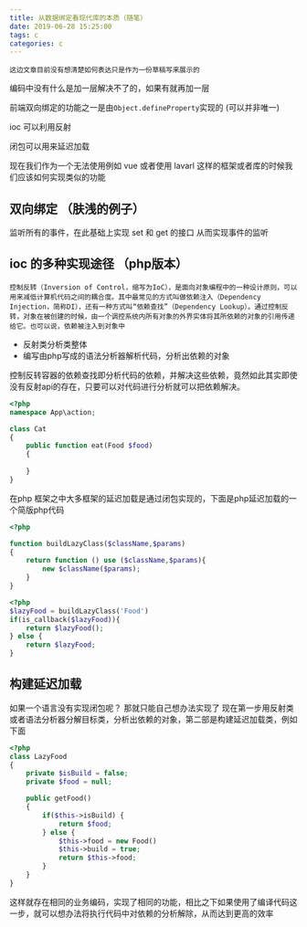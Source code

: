 ```yaml
---
title: 从数据绑定看现代库的本质（随笔）
date: 2019-06-28 15:25:00
tags: c
categories: c
---
```

`这边文章目前没有想清楚如何表达只是作为一份草稿写来展示的`

编码中没有什么是加一层解决不了的，如果有就再加一层
<!--more-->
前端双向绑定的功能之一是由`Object.defineProperty`实现的 (可以并非唯一)

ioc 可以利用反射

闭包可以用来延迟加载

现在我们作为一个无法使用例如 vue 或者使用 lavarl 这样的框架或者库的时候我们应该如何实现类似的功能

## 双向绑定 （肤浅的例子）

监听所有的事件，在此基础上实现 set 和 get 的接口 从而实现事件的监听

## ioc 的多种实现途径 （php版本）

`控制反转（Inversion of Control，缩写为IoC），是面向对象编程中的一种设计原则，可以用来减低计算机代码之间的耦合度。其中最常见的方式叫做依赖注入（Dependency Injection，简称DI），还有一种方式叫“依赖查找”（Dependency Lookup）。通过控制反转，对象在被创建的时候，由一个调控系统内所有对象的外界实体将其所依赖的对象的引用传递给它。也可以说，依赖被注入到对象中`


- 反射类分析类整体
- 编写由php写成的语法分析器解析代码，分析出依赖的对象

控制反转容器的依赖查找即分析代码的依赖，并解决这些依赖，竟然如此其实即使没有反射api的存在，只要可以对代码进行分析就可以把依赖解决。

```php
<?php
namespace App\action;

class Cat
{
    public function eat(Food $food)
    {
        
    }
}

```
在php 框架之中大多框架的延迟加载是通过闭包实现的，下面是php延迟加载的一个简版php代码
```php
<?php

function buildLazyClass($className,$params)
{
    return function () use ($className,$params){
        new $className($params);
    }
}

```


```php
<?php
$lazyFood = buildLazyClass('Food')
if(is_callback($lazyFood)){
    return $lazyFood();
} else {
    return $lazyFood;
}
```
## 构建延迟加载 

如果一个语言没有实现闭包呢？ 那就只能自己想办法实现了
现在第一步用反射类或者语法分析器分解目标类，分析出依赖的对象，第二部是构建延迟加载类，例如下面
```php
<?php
class LazyFood 
{
    private $isBuild = false;
    private $food = null;

    public getFood()
    {
        if($this->isBuild) {
            return $food;
        } else {
            $this->food = new Food()
            $this->build = true;
            return $this->food;
        }
    }
}
```
这样就存在相同的业务编码，实现了相同的功能，相比之下如果使用了编译代码这一步，就可以想办法将执行代码中对依赖的分析解除，从而达到更高的效率









